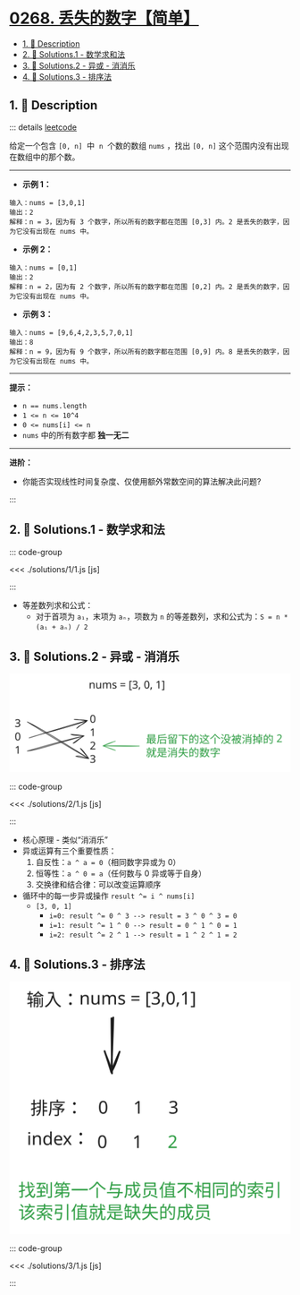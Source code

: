 # [0268. 丢失的数字【简单】](https://github.com/Tdahuyou/TNotes.leetcode/tree/main/notes/0268.%20%E4%B8%A2%E5%A4%B1%E7%9A%84%E6%95%B0%E5%AD%97%E3%80%90%E7%AE%80%E5%8D%95%E3%80%91)

<!-- region:toc -->

- [1. 📝 Description](#1--description)
- [2. 🎯 Solutions.1 - 数学求和法](#2--solutions1---数学求和法)
- [3. 🎯 Solutions.2 - 异或 - 消消乐](#3--solutions2---异或---消消乐)
- [4. 🎯 Solutions.3 - 排序法](#4--solutions3---排序法)

<!-- endregion:toc -->

## 1. 📝 Description

::: details [leetcode](https://leetcode.cn/problems/missing-number/)

给定一个包含 `[0, n]`  中  `n`  个数的数组 `nums` ，找出 `[0, n]` 这个范围内没有出现在数组中的那个数。

---

- **示例 1：**

```
输入：nums = [3,0,1]
输出：2
解释：n = 3，因为有 3 个数字，所以所有的数字都在范围 [0,3] 内。2 是丢失的数字，因为它没有出现在 nums 中。
```

- **示例 2：**

```
输入：nums = [0,1]
输出：2
解释：n = 2，因为有 2 个数字，所以所有的数字都在范围 [0,2] 内。2 是丢失的数字，因为它没有出现在 nums 中。
```

- **示例 3：**

```
输入：nums = [9,6,4,2,3,5,7,0,1]
输出：8
解释：n = 9，因为有 9 个数字，所以所有的数字都在范围 [0,9] 内。8 是丢失的数字，因为它没有出现在 nums 中。
```

---

**提示：**

- `n == nums.length`
- `1 <= n <= 10^4`
- `0 <= nums[i] <= n`
- `nums` 中的所有数字都 **独一无二**

---

**进阶：**

- 你能否实现线性时间复杂度、仅使用额外常数空间的算法解决此问题?

:::

## 2. 🎯 Solutions.1 - 数学求和法

::: code-group

<<< ./solutions/1/1.js [js]

:::

- 等差数列求和公式：
  - 对于首项为 `a₁`，末项为 `aₙ`，项数为 `n` 的等差数列，求和公式为：`S = n * (a₁ + aₙ) / 2`

## 3. 🎯 Solutions.2 - 异或 - 消消乐

![](./assets/2.svg)

::: code-group

<<< ./solutions/2/1.js [js]

:::

- 核心原理 - 类似“消消乐”
- 异或运算有三个重要性质：
  1. 自反性：`a ^ a = 0`（相同数字异或为 0）
  2. 恒等性：`a ^ 0 = a`（任何数与 0 异或等于自身）
  3. 交换律和结合律：可以改变运算顺序
- 循环中的每一步异或操作 `result ^= i ^ nums[i]`
  - `[3, 0, 1]`
    - `i=0: result ^= 0 ^ 3 --> result = 3 ^ 0 ^ 3 = 0`
    - `i=1: result ^= 1 ^ 0 --> result = 0 ^ 1 ^ 0 = 1`
    - `i=2: result ^= 2 ^ 1 --> result = 1 ^ 2 ^ 1 = 2`

## 4. 🎯 Solutions.3 - 排序法

![](./assets/3.svg)

::: code-group

<<< ./solutions/3/1.js [js]

:::
